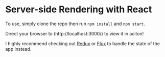# Server-side Rendering with React

To use, simply clone the repo then run `npm install` and `npm start`.

Direct your browser to (http://localhost:3000/) to view it in aciton!


I highly recommend checking out [Redux](https://github.com/reactjs/redux) or [Flux](https://facebook.github.io/flux/) to handle the state of the app instead.


